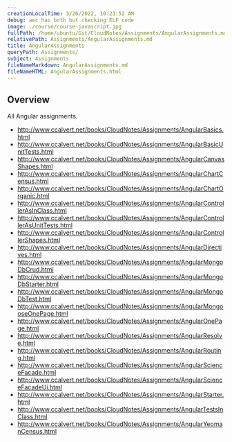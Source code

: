 ```yaml
---
creationLocalTime: 3/26/2022, 10:23:52 AM
debug: aec has both but checking ELF code
image: ./course/course-javascript.jpg
fullPath: /home/ubuntu/Git/CloudNotes/Assignments/AngularAssignments.md
relativePath: Assignments/AngularAssignments.md
title: AngularAssignments
queryPath: Assignments/
subject: Assignments
fileNameMarkdown: AngularAssignments.md
fileNameHTML: AngularAssignments.html
---
```



<!-- toc -->
<!-- tocstop -->

## Overview

All Angular assignments.

- <http://www.ccalvert.net/books/CloudNotes/Assignments/AngularBasics.html>
- <http://www.ccalvert.net/books/CloudNotes/Assignments/AngularBasicUnitTests.html>
- <http://www.ccalvert.net/books/CloudNotes/Assignments/AngularCanvasShapes.html>
- <http://www.ccalvert.net/books/CloudNotes/Assignments/AngularChartCensus.html>
- <http://www.ccalvert.net/books/CloudNotes/Assignments/AngularChartOrganic.html>
- <http://www.ccalvert.net/books/CloudNotes/Assignments/AngularControllerAsInClass.html>
- <http://www.ccalvert.net/books/CloudNotes/Assignments/AngularControllerAsUnitTests.html>
- <http://www.ccalvert.net/books/CloudNotes/Assignments/AngularControllerShapes.html>
- <http://www.ccalvert.net/books/CloudNotes/Assignments/AngularDirectives.html>
- <http://www.ccalvert.net/books/CloudNotes/Assignments/AngularMongoDbCrud.html>
- <http://www.ccalvert.net/books/CloudNotes/Assignments/AngularMongoDbStarter.html>
- <http://www.ccalvert.net/books/CloudNotes/Assignments/AngularMongoDbTest.html>
- <http://www.ccalvert.net/books/CloudNotes/Assignments/AngularMongooseOnePage.html>
- <http://www.ccalvert.net/books/CloudNotes/Assignments/AngularOnePage.html>
- <http://www.ccalvert.net/books/CloudNotes/Assignments/AngularResolve.html>
- <http://www.ccalvert.net/books/CloudNotes/Assignments/AngularRouting.html>
- <http://www.ccalvert.net/books/CloudNotes/Assignments/AngularScienceFacade.html>
- <http://www.ccalvert.net/books/CloudNotes/Assignments/AngularScienceFacadeUi.html>
- <http://www.ccalvert.net/books/CloudNotes/Assignments/AngularStarter.html>
- <http://www.ccalvert.net/books/CloudNotes/Assignments/AngularTestsInClass.html>
- <http://www.ccalvert.net/books/CloudNotes/Assignments/AngularYeomanCensus.html>
